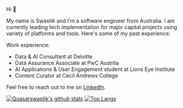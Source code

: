 Hi :wave:

My name is Swastik and I'm a software engineer from Australia. I am currently leading tech implementation for major capital projects using variety of platforms and tools. Here's some of my past experience:

Work experience:
- Data & AI Consultant at Deloitte
- Data Assurance Associate at PwC Austrlia
- AI Applications & User Engagement student at Lions Eye Institute
- Content Curator at Cecil Andrews College

Feel free to reach out to me on [LinkedIn](https://www.linkedin.com/in/swastikrajchauhan/). 

[![Quasarswastik's github stats](https://github-readme-stats.vercel.app/api?username=quasarswastik&show_icons=true&theme=radical)](https://github.com/anuraghazra/github-readme-stats)
[![Top Langs](https://github-readme-stats.vercel.app/api/top-langs/?username=quasarswastik&show_icons=true&theme=radical)](https://github.com/anuraghazra/github-readme-stats)

